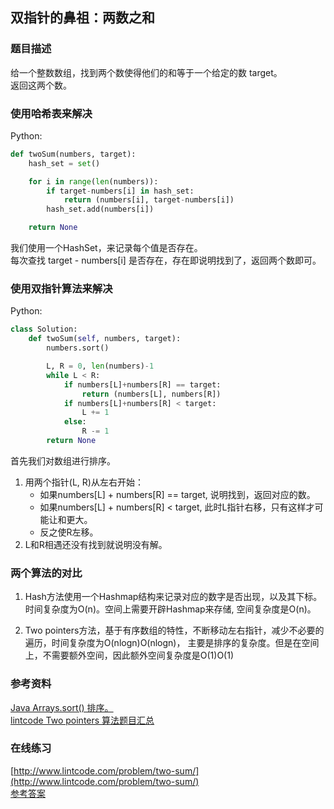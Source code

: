 ## 双指针的鼻祖：两数之和

### 题目描述

给一个整数数组，找到两个数使得他们的和等于一个给定的数 target。  
返回这两个数。

### 使用哈希表来解决

Python:

```py
def twoSum(numbers, target):
    hash_set = set()

    for i in range(len(numbers)):
        if target-numbers[i] in hash_set:
            return (numbers[i], target-numbers[i])
        hash_set.add(numbers[i])

    return None
```

我们使用一个HashSet，来记录每个值是否存在。  
每次查找 target - numbers\[i\] 是否存在，存在即说明找到了，返回两个数即可。

### 使用双指针算法来解决

Python:

```py
class Solution:
    def twoSum(self, numbers, target):
        numbers.sort()

        L, R = 0, len(numbers)-1
        while L < R:
            if numbers[L]+numbers[R] == target:
                return (numbers[L], numbers[R])
            if numbers[L]+numbers[R] < target:
                L += 1
            else:
                R -= 1
        return None
```

首先我们对数组进行排序。

1. 用两个指针\(L, R\)从左右开始：
   * 如果numbers\[L\] + numbers\[R\] == target, 说明找到，返回对应的数。
   * 如果numbers\[L\] + numbers\[R\] 
     &lt;
      target, 此时L指针右移，只有这样才可能让和更大。
   * 反之使R左移。
2. L和R相遇还没有找到就说明没有解。

### 两个算法的对比

1. Hash方法使用一个Hashmap结构来记录对应的数字是否出现，以及其下标。时间复杂度为O\(n\)。空间上需要开辟Hashmap来存储, 空间复杂度是O\(n\)。

2. Two pointers方法，基于有序数组的特性，不断移动左右指针，减少不必要的遍历，时间复杂度为O\(nlogn\)O\(nlogn\)， 主要是排序的复杂度。但是在空间上，不需要额外空间，因此额外空间复杂度是O\(1\)O\(1\)

### 参考资料

[Java Arrays.sort\(\) 排序。](http://blog.csdn.net/winddreams/article/details/51577500)  
[lintcode Two pointers 算法题目汇总](http://blog.csdn.net/luoshengkim/article/details/52175440)

### 在线练习

[http://www.lintcode.com/problem/two-sum/](http://www.lintcode.com/problem/two-sum/)  
[参考答案](http://www.jiuzhang.com/solution/two-sum/)


